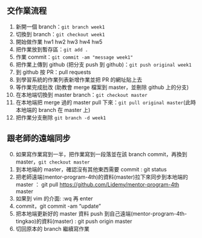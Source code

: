 ## 交作業流程

1. 新開一個 branch：`git branch week1`
2. 切換到 branch：`git checkout week1`
3. 開始做作業 hw1 hw2 hw3 hw4 hw5
4. 把作業放到暫存區：`git add .`
5. 作業 commit：`git commit -am "message week1"`
6. 把作業上傳到 github (把分支 push 到 github)：`git push original week1`
7. 到 github 按 PR：pull requests
8. 到學習系統的作業列表新增作業並把 PR 的網址貼上去
9. 等作業完成批改 (助教會 merge 檔案到 master，並刪除 github 上的分支)
10. 在本地端切換到 master branch：`git checkout master`
11. 在本地端把 merge 過的 master pull 下來：`git pull original master`(此時本地端的 branch 在 master 上)
12. 把作業分支刪除 `git branch -d week1`

## 跟老師的遠端同步

0. 如果寫作業寫到一半，把作業寫到一段落並在該 branch commit，再換到 master，`git checkout master`
1. 到本地端的 master，確認沒有其他東西需要 commit : git status
2. 把老師遠端(mentor-program-4th)的資料(master)拉下來同步到本地端的 master ： 
git pull https://github.com/Lidemy/mentor-program-4th master
3. 如果到 vim 的介面: :wq 再 enter
4. commit，git commit -am “update”
5. 把本地端更新好的 master 資料 push 到自己遠端(mentor-program-4th-tingkao)的資料(master) : git push origin master
6. 切回原本的 branch 繼續寫作業